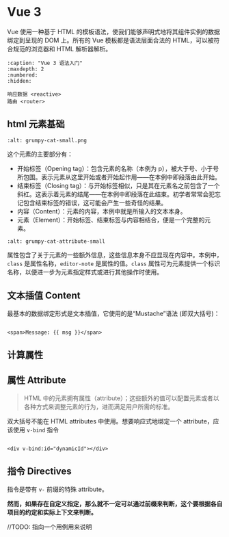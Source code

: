 # Vue 3

Vue 使用一种基于 HTML 的模板语法，使我们能够声明式地将其组件实例的数据绑定到呈现的 DOM 上。所有的 Vue 模板都是语法层面合法的 HTML，可以被符合规范的浏览器和 HTML 解析器解析。

```{toctree}
:caption: "Vue 3 语法入门"
:maxdepth: 2
:numbered:
:hidden:

响应数据 <reactive>
路由 <router>

```

## html 元素基础

```{image} ./image/grumpy-cat-small.png
:alt: grumpy-cat-small.png
```

这个元素的主要部分有：

-   开始标签（Opening tag）：包含元素的名称（本例为 p），被大于号、小于号所包围。表示元素从这里开始或者开始起作用——在本例中即段落由此开始。
-   结束标签（Closing tag）：与开始标签相似，只是其在元素名之前包含了一个斜杠。这表示着元素的结尾——在本例中即段落在此结束。初学者常常会犯忘记包含结束标签的错误，这可能会产生一些奇怪的结果。
-   内容（Content）：元素的内容，本例中就是所输入的文本本身。
-   元素（Element）：开始标签、结束标签与内容相结合，便是一个完整的元素。

```{image} ./image/grumpy-cat-attribute-small.png
:alt: grumpy-cat-attribute-small
```

属性包含了关于元素的一些额外信息，这些信息本身不应显现在内容中。本例中，`class` 是属性名称，`editor-note` 是属性的值。`class` 属性可为元素提供一个标识名称，以便进一步为元素指定样式或进行其他操作时使用。

## 文本插值 Content

最基本的数据绑定形式是文本插值，它使用的是“Mustache”语法 (即双大括号)：

```{code-block} html

<span>Message: {{ msg }}</span>
```

## 计算属性

## 属性 Attribute

> HTML 中的元素拥有属性（attribute）；这些额外的值可以配置元素或者以各种方式来调整元素的行为，进而满足用户所需的标准。

双大括号不能在 HTML attributes 中使用。想要响应式地绑定一个 attribute，应该使用 `v-bind` 指令

```{code-block} html

<div v-bind:id="dynamicId"></div>
```

## 指令 Directives

指令是带有 `v-` 前缀的特殊 attribute。

**然而，如果存在自定义指定，那么就不一定可以通过前缀来判断，这个要根据各自项目的约定和实际上下文来判断。**

//TODO: 指向一个用例用来说明
